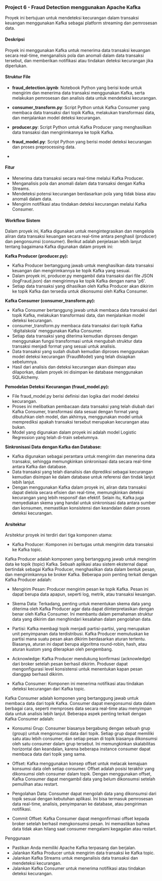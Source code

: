 ### Project 6 - Fraud Detection menggunakan Apache Kafka

Proyek ini bertujuan untuk mendeteksi kecurangan dalam transaksi keuangan menggunakan Kafka sebagai platform streaming dan pemrosesan data.

#### Deskripsi
Proyek ini menggunakan Kafka untuk menerima data transaksi keuangan secara real-time, menganalisis pola dan anomali dalam data transaksi tersebut, dan memberikan notifikasi atau tindakan deteksi kecurangan jika diperlukan.

#### Struktur File
- **fraud_detection.ipynb**: Notebook Python yang berisi kode untuk mengirim dan menerima data transaksi menggunakan Kafka, serta melakukan pemrosesan dan analisis data untuk mendeteksi kecurangan.
  
- **consumer_transform.py**: Script Python untuk Kafka Consumer yang membaca data transaksi dari topik Kafka, melakukan transformasi data, dan menjalankan model deteksi kecurangan.

- **producer.py**: Script Python untuk Kafka Producer yang menghasilkan data transaksi dan mengirimkannya ke topik Kafka.

- **fraud_model.py**: Script Python yang berisi model deteksi kecurangan dan proses preprocessing data.
- 
#### Fitur
- Menerima data transaksi secara real-time melalui Kafka Producer.
- Menganalisis pola dan anomali dalam data transaksi dengan Kafka Streams.
- Mendeteksi potensi kecurangan berdasarkan pola yang tidak biasa atau anomali dalam data.
- Mengirim notifikasi atau tindakan deteksi kecurangan melalui Kafka Consumer.

#### Workflow Sistem

Dalam proyek ini, Kafka digunakan untuk mengintegrasikan dan mengelola aliran data transaksi keuangan secara real-time antara penghasil (producer) dan pengonsumsi (consumer). Berikut adalah penjelasan lebih lanjut tentang bagaimana Kafka digunakan dalam proyek ini:

**Kafka Producer (producer.py):**

- Kafka Producer bertanggung jawab untuk menghasilkan data transaksi keuangan dan mengirimkannya ke topik Kafka yang sesuai.
- Dalam proyek ini, producer.py mengambil data transaksi dari file JSON (logFraud.json) dan mengirimnya ke topik Kafka dengan nama 'p6'.
- Setiap data transaksi yang dihasilkan oleh Kafka Producer akan dikirim ke topik Kafka dan tersedia untuk dikonsumsi oleh Kafka Consumer.

**Kafka Consumer (consumer_transform.py):**

- Kafka Consumer bertanggung jawab untuk membaca data transaksi dari topik Kafka, melakukan transformasi data, dan menjalankan model deteksi kecurangan.
- consumer_transform.py membaca data transaksi dari topik Kafka 'digitalskola' menggunakan Kafka Consumer.
- Setiap data transaksi yang diterima kemudian diproses dengan menggunakan fungsi transformasi untuk mengubah struktur data transaksi menjadi format yang sesuai untuk analisis.
- Data transaksi yang sudah diubah kemudian diproses menggunakan model deteksi kecurangan (FraudModel) yang telah disiapkan sebelumnya.
- Hasil dari analisis dan deteksi kecurangan akan disimpan atau dilaporkan, dalam proyek ini disimpan ke database menggunakan SQLAlchemy.

**Pemodelan Deteksi Kecurangan (fraud_model.py):**

- File fraud_model.py berisi definisi dan logika dari model deteksi kecurangan.
- Proses ini melibatkan pembacaan data transaksi yang telah diubah dari Kafka Consumer, transformasi data sesuai dengan format yang dibutuhkan oleh model, dan akhirnya, menggunakan model untuk memprediksi apakah transaksi tersebut merupakan kecurangan atau bukan.
- Model yang digunakan dalam proyek ini adalah model Logistic Regression yang telah di-train sebelumnya.

**Sinkronisasi Data dengan Kafka dan Database:**

- Kafka digunakan sebagai perantara untuk mengirim dan menerima data transaksi, sehingga memungkinkan sinkronisasi data secara real-time antara Kafka dan database.
- Data transaksi yang telah dianalisis dan diprediksi sebagai kecurangan kemudian disimpan ke dalam database untuk referensi dan tindak lanjut lebih lanjut.
- Dengan menggunakan Kafka dalam proyek ini, aliran data transaksi dapat dielola secara efisien dan real-time, memungkinkan deteksi kecurangan yang lebih responsif dan efektif. Selain itu, Kafka juga menyediakan skema yang handal untuk sinkronisasi data antara sumber dan konsumen, memastikan konsistensi dan keandalan dalam proses deteksi kecurangan.

#### Arsitektur
Arsitektur proyek ini terdiri dari tiga komponen utama:

- Kafka Producer: Komponen ini bertugas untuk mengirim data transaksi ke Kafka topic.
  
Kafka Producer adalah komponen yang bertanggung jawab untuk mengirim data ke topik (topic) Kafka. Sebuah aplikasi atau sistem eksternal dapat bertindak sebagai Kafka Producer, menghasilkan data dalam bentuk pesan, dan mengirimkannya ke broker Kafka. Beberapa poin penting terkait dengan Kafka Producer adalah:

- Mengirim Pesan: Producer mengirim pesan ke topik Kafka. Pesan ini dapat berupa data apapun, seperti log, metrik, atau transaksi keuangan.

- Skema Data: Terkadang, penting untuk menentukan skema data yang diterima oleh Kafka Producer agar data dapat diinterpretasikan dengan benar oleh Kafka Consumer. Ini membantu dalam pemahaman struktur data yang dikirim dan menghindari kesalahan dalam pengolahan data.

- Partisi: Kafka membagi topik menjadi partisi-partisi, yang merupakan unit penyimpanan data terdistribusi. Kafka Producer memutuskan ke partisi mana suatu pesan akan dikirim berdasarkan aturan tertentu. Biasanya, aturan ini dapat berupa algoritma round-robin, hash, atau aturan kustom yang diterapkan oleh pengembang.

- Acknowledge: Kafka Producer mendukung konfirmasi (acknowledge) dari broker setelah pesan berhasil dikirim. Produser dapat mengonfigurasi level konsistensi untuk menentukan kapan pesan dianggap berhasil dikirim.


- Kafka Consumer: Komponen ini menerima notifikasi atau tindakan deteksi kecurangan dari Kafka topic.
  
Kafka Consumer adalah komponen yang bertanggung jawab untuk membaca data dari topik Kafka. Consumer dapat mengonsumsi data dalam berbagai cara, seperti memproses data secara real-time atau menyimpan data untuk analisis lebih lanjut. Beberapa aspek penting terkait dengan Kafka Consumer adalah:

- Konsumsi Grup: Consumer biasanya bergabung dengan sebuah grup (group) untuk mengonsumsi data dari topik. Setiap grup dapat memiliki satu atau lebih consumer, dan setiap pesan di topik biasanya dikonsumsi oleh satu consumer dalam grup tersebut. Ini memungkinkan skalabilitas horizontal dan keandalan, karena beberapa instance consumer dapat membaca data dari topik yang sama.

- Offset: Kafka menggunakan konsep offset untuk melacak kemajuan konsumsi data oleh setiap consumer. Offset adalah posisi terakhir yang dikonsumsi oleh consumer dalam topik. Dengan menggunakan offset, Kafka Consumer dapat mengambil data yang belum dikonsumsi setelah pemulihan atau restart.

- Pengolahan Data: Consumer dapat mengolah data yang dikonsumsi dari topik sesuai dengan kebutuhan aplikasi. Ini bisa termasuk pemrosesan data real-time, analisis, penyimpanan ke database, atau pengiriman notifikasi.

- Commit Offset: Kafka Consumer dapat mengonfirmasi offset kepada broker setelah berhasil mengkonsumsi pesan. Ini memastikan bahwa data tidak akan hilang saat consumer mengalami kegagalan atau restart.

Penggunaan
- Pastikan Anda memiliki Apache Kafka terpasang dan berjalan.
- Jalankan Kafka Producer untuk mengirim data transaksi ke Kafka topic.
- Jalankan Kafka Streams untuk menganalisis data transaksi dan mendeteksi kecurangan.
- Jalankan Kafka Consumer untuk menerima notifikasi atau tindakan deteksi kecurangan.
